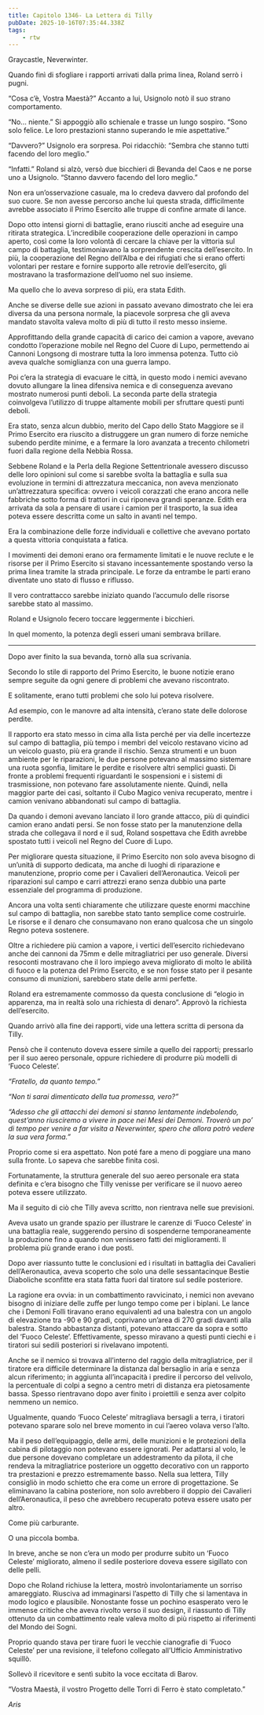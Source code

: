 ```yaml
---
title: Capitolo 1346- La Lettera di Tilly
pubDate: 2025-10-16T07:35:44.338Z
tags:
    - rtw
---
```



Graycastle, Neverwinter.


Quando finì di sfogliare i rapporti arrivati dalla prima linea, Roland serrò i pugni.


“Cosa c’è, Vostra Maestà?” Accanto a lui, Usignolo notò il suo strano comportamento.


“No... niente.” Si appoggiò allo schienale e trasse un lungo sospiro. “Sono solo felice. Le loro prestazioni stanno superando le mie aspettative.”


“Davvero?” Usignolo era sorpresa. Poi ridacchiò: “Sembra che stanno tutti facendo del loro meglio.”


“Infatti.” Roland si alzò, versò due bicchieri di Bevanda del Caos e ne porse uno a Usignolo. “Stanno davvero facendo del loro meglio.”


Non era un’osservazione casuale, ma lo credeva davvero dal profondo del suo cuore. Se non avesse percorso anche lui questa strada, difficilmente avrebbe associato il Primo Esercito alle truppe di confine armate di lance.


Dopo otto intensi giorni di battaglie, erano riusciti anche ad eseguire una ritirata strategica. L’incredibile cooperazione delle operazioni in campo aperto, così come la loro volontà di cercare la chiave per la vittoria sul campo di battaglia, testimoniavano la sorprendente crescita dell’esercito. In più, la cooperazione del Regno dell’Alba e dei rifugiati che si erano offerti volontari per restare e fornire supporto alle retrovie dell’esercito, gli mostravano la trasformazione dell’uomo nel suo insieme.


Ma quello che lo aveva sorpreso di più, era stata Edith.


Anche se diverse delle sue azioni in passato avevano dimostrato che lei era diversa da una persona normale, la piacevole sorpresa che gli aveva mandato stavolta valeva molto di più di tutto il resto messo insieme.


Approfittando della grande capacità di carico dei camion a vapore, avevano condotto l’operazione mobile nel Regno del Cuore di Lupo, permettendo ai Cannoni Longsong di mostrare tutta la loro immensa potenza. Tutto ciò aveva qualche somiglianza con una guerra lampo.


Poi c’era la strategia di evacuare le città, in questo modo i nemici avevano dovuto allungare la linea difensiva nemica e di conseguenza avevano mostrato numerosi punti deboli. La seconda parte della strategia coinvolgeva l’utilizzo di truppe altamente mobili per sfruttare questi punti deboli.


Era stato, senza alcun dubbio, merito del Capo dello Stato Maggiore se il Primo Esercito era riuscito a distruggere un gran numero di forze nemiche subendo perdite minime, e a fermare la loro avanzata a trecento chilometri fuori dalla regione della Nebbia Rossa.


Sebbene Roland e la Perla della Regione Settentrionale avessero discusso delle loro opinioni sul come si sarebbe svolta la battaglia e sulla sua evoluzione in termini di attrezzatura meccanica, non aveva menzionato un’attrezzatura specifica: ovvero i veicoli corazzati che erano ancora nelle fabbriche sotto forma di trattori in cui riponeva grandi speranze. Edith era arrivata da sola a pensare di usare i camion per il trasporto, la sua idea poteva essere descritta come un salto in avanti nel tempo.


Era la combinazione delle forze individuali e collettive che avevano portato a questa vittoria conquistata a fatica.


I movimenti dei demoni erano ora fermamente limitati e le nuove reclute e le risorse per il Primo Esercito si stavano incessantemente spostando verso la prima linea tramite la strada principale. Le forze da entrambe le parti erano diventate uno stato di flusso e riflusso.


Il vero contrattacco sarebbe iniziato quando l’accumulo delle risorse sarebbe stato al massimo.


Roland e Usignolo fecero toccare leggermente i bicchieri.


In quel momento, la potenza degli esseri umani sembrava brillare.


***






Dopo aver finito la sua bevanda, tornò alla sua scrivania.


Secondo lo stile di rapporto del Primo Esercito, le buone notizie erano sempre seguite da ogni genere di problemi che avevano riscontrato.


E solitamente, erano tutti problemi che solo lui poteva risolvere.


Ad esempio, con le manovre ad alta intensità, c’erano state delle dolorose perdite.


Il rapporto era stato messo in cima alla lista perché per via delle incertezze sul campo di battaglia, più tempo i membri del veicolo restavano vicino ad un veicolo guasto, più era grande il rischio. Senza strumenti e un buon ambiente per le riparazioni, le due persone potevano al massimo sistemare una ruota sgonfia, limitare le perdite e risolvere altri semplici guasti. Di fronte a problemi frequenti riguardanti le sospensioni e i sistemi di trasmissione, non potevano fare assolutamente niente. Quindi, nella maggior parte dei casi, soltanto il Cubo Magico veniva recuperato, mentre i camion venivano abbandonati sul campo di battaglia.


Da quando i demoni avevano lanciato il loro grande attacco, più di quindici camion erano andati persi. Se non fosse stato per la manutenzione della strada che collegava il nord e il sud, Roland sospettava che Edith avrebbe spostato tutti i veicoli nel Regno del Cuore di Lupo.


Per migliorare questa situazione, il Primo Esercito non solo aveva bisogno di un’unità di supporto dedicata, ma anche di luoghi di riparazione e manutenzione, proprio come per i Cavalieri dell’Aeronautica. Veicoli per riparazioni sul campo e carri attrezzi erano senza dubbio una parte essenziale del programma di produzione.


Ancora una volta sentì chiaramente che utilizzare queste enormi macchine sul campo di battaglia, non sarebbe stato tanto semplice come costruirle. Le risorse e il denaro che consumavano non erano qualcosa che un singolo Regno poteva sostenere.


Oltre a richiedere più camion a vapore, i vertici dell’esercito richiedevano anche dei cannoni da 75mm e delle mitragliatrici per uso generale. Diversi resoconti mostravano che il loro impiego aveva migliorato di molto le abilità di fuoco e la potenza del Primo Esercito, e se non fosse stato per il pesante consumo di munizioni, sarebbero state delle armi perfette.


Roland era estremamente commosso da questa conclusione di “elogio in apparenza, ma in realtà solo una richiesta di denaro”. Approvò la richiesta dell’esercito.


Quando arrivò alla fine dei rapporti, vide una lettera scritta di persona da Tilly.


Pensò che il contenuto doveva essere simile a quello dei rapporti; pressarlo per il suo aereo personale, oppure richiedere di produrre più modelli di ‘Fuoco Celeste’.


<em>“Fratello, da quanto tempo.”</em>


<em>“Non ti sarai dimenticato della tua promessa, vero?”</em>


<em>“Adesso che gli attacchi dei demoni si stanno lentamente indebolendo, quest’anno riusciremo a vivere in pace nei Mesi dei Demoni. Troverò un po’ di tempo per venire a far visita a Neverwinter, spero che allora potrò vedere la sua vera forma.”</em>


Proprio come si era aspettato. Non poté fare a meno di poggiare una mano sulla fronte. Lo sapeva che sarebbe finita così.


Fortunatamente, la struttura generale del suo aereo personale era stata definita e c’era bisogno che Tilly venisse per verificare se il nuovo aereo poteva essere utilizzato.


Ma il seguito di ciò che Tilly aveva scritto, non rientrava nelle sue previsioni.


Aveva usato un grande spazio per illustrare le carenze di ‘Fuoco Celeste’ in una battaglia reale, suggerendo persino di sospenderne temporaneamente la produzione fino a quando non venissero fatti dei miglioramenti. Il problema più grande erano i due posti.


Dopo aver riassunto tutte le conclusioni ed i risultati in battaglia dei Cavalieri dell’Aeronautica, aveva scoperto che solo una delle sessantacinque Bestie Diaboliche sconfitte era stata fatta fuori dal tiratore sul sedile posteriore.


La ragione era ovvia: in un combattimento ravvicinato, i nemici non avevano bisogno di iniziare delle zuffe per lungo tempo come per i biplani. Le lance che i Demoni Folli tiravano erano equivalenti ad una balestra con un angolo di elevazione tra -90 e 90 gradi, coprivano un’area di 270 gradi davanti alla balestra. Stando abbastanza distanti, potevano attaccare da sopra e sotto del ‘Fuoco Celeste’. Effettivamente, spesso miravano a questi punti ciechi e i tiratori sui sedili posteriori si rivelavano impotenti.


Anche se il nemico si trovava all’interno del raggio della mitragliatrice, per il tiratore era difficile determinare la distanza dal bersaglio in aria e senza alcun riferimento; in aggiunta all’incapacità i predire il percorso del velivolo, la percentuale di colpi a segno a centro metri di distanza era pietosamente bassa. Spesso rientravano dopo aver finito i proiettili e senza aver colpito nemmeno un nemico.


Ugualmente, quando ‘Fuoco Celeste’ mitragliava bersagli a terra, i tiratori potevano sparare solo nel breve momento in cui l’aereo volava verso l’alto.


Ma il peso dell’equipaggio, delle armi, delle munizioni e le protezioni della cabina di pilotaggio non potevano essere ignorati. Per adattarsi al volo, le due persone dovevano completare un addestramento da pilota, il che rendeva la mitragliatrice posteriore un oggetto decorativo con un rapporto tra prestazioni e prezzo estremamente basso. Nella sua lettera, Tilly consigliò in modo schietto che era come un errore di progettazione. Se eliminavano la cabina posteriore, non solo avrebbero il doppio dei Cavalieri dell’Aeronautica, il peso che avrebbero recuperato poteva essere usato per altro.


Come più carburante.


O una piccola bomba.


In breve, anche se non c’era un modo per produrre subito un ‘Fuoco Celeste’ migliorato, almeno il sedile posteriore doveva essere sigillato con delle pelli.


Dopo che Roland richiuse la lettera, mostrò involontariamente un sorriso amareggiato. Riusciva ad immaginarsi l’aspetto di Tilly che si lamentava in modo logico e plausibile. Nonostante fosse un pochino esasperato vero le immense critiche che aveva rivolto verso il suo design, il riassunto di Tilly ottenuto da un combattimento reale valeva molto di più rispetto ai riferimenti del Mondo dei Sogni.


Proprio quando stava per tirare fuori le vecchie cianografie di ‘Fuoco Celeste’ per una revisione, il telefono collegato all’Ufficio Amministrativo squillò.


Sollevò il ricevitore e sentì subito la voce eccitata di Barov.


“Vostra Maestà, il vostro Progetto delle Torri di Ferro è stato completato.”






<em>Aris</em>
                                


                                



